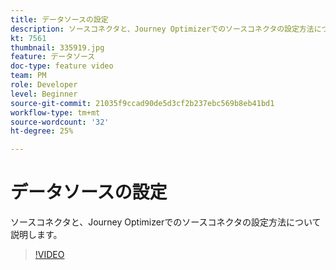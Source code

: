 ```yaml
---
title: データソースの設定
description: ソースコネクタと、Journey Optimizerでのソースコネクタの設定方法について説明します。
kt: 7561
thumbnail: 335919.jpg
feature: データソース
doc-type: feature video
team: PM
role: Developer
level: Beginner
source-git-commit: 21035f9ccad90de5d3cf2b237ebc569b8eb41bd1
workflow-type: tm+mt
source-wordcount: '32'
ht-degree: 25%

---
```



# データソースの設定

ソースコネクタと、Journey Optimizerでのソースコネクタの設定方法について説明します。

>[!VIDEO](https://video.tv.adobe.com/v/335919?quality=12)

